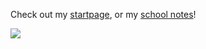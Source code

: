 Check out my [startpage](https://nottacoz.github.io/startpage/), or my [school notes](https://nottacoz.github.io/jacaranda/)!

![](https://moe-counter.glitch.me/get/@NotTacoz)
